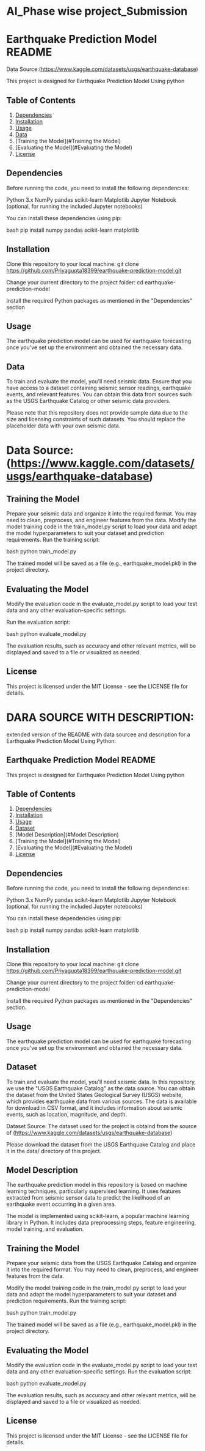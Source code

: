 # AI_Phase wise project_Submission
# Earthquake Prediction Model README

Data Source:(https://www.kaggle.com/datasets/usgs/earthquake-database)


This project is designed for Earthquake Prediction Model Using python


## Table of Contents

1. [Dependencies](#Dependencies)
2. [Installation](#Installation)
3. [Usage](#Usage)
4. [Data](#Data)
5. [Training the Model](#Training the Model)
6. [Evaluating the Model](#Evaluating the Model)
7. [License](#License)

## Dependencies

Before running the code, you need to install the following dependencies:

  Python 3.x
  NumPy
  pandas
  scikit-learn
  Matplotlib
  Jupyter Notebook (optional, for running the included Jupyter notebooks)


You can install these dependencies using pip:

bash
pip install numpy pandas scikit-learn matplotlib

## Installation

Clone this repository to your local machine: git clone https://github.com/Priyagupta18399/earthquake-prediction-model.git

Change your current directory to the project folder: cd earthquake-prediction-model

Install the required Python packages as mentioned in the "Dependencies" section


## Usage

The earthquake prediction model can be used for earthquake forecasting once you've set up the environment and obtained the necessary data.

## Data

To train and evaluate the model, you'll need seismic data. Ensure that you have access to a dataset containing seismic sensor readings, earthquake events, and relevant features. You can obtain this data from sources such as the USGS Earthquake Catalog or other seismic data providers.

Please note that this repository does not provide sample data due to the size and licensing constraints of such datasets. You should replace the placeholder data with your own seismic data.

  # Data Source:(https://www.kaggle.com/datasets/usgs/earthquake-database)

## Training the Model

Prepare your seismic data and organize it into the required format. You may need to clean, preprocess, and engineer features from the data.
Modify the model training code in the train_model.py script to load your data and adapt the model hyperparameters to suit your dataset and prediction requirements.
Run the training script:

bash
python train_model.py

The trained model will be saved as a file (e.g., earthquake_model.pkl) in the project directory.

## Evaluating the Model

Modify the evaluation code in the evaluate_model.py script to load your test data and any other evaluation-specific settings.

Run the evaluation script:

bash
python evaluate_model.py

The evaluation results, such as accuracy and other relevant metrics, will be displayed and saved to a file or visualized as needed.

## License

This project is licensed under the MIT License - see the LICENSE file for details.


# DARA SOURCE WITH DESCRIPTION:
extended version of the README with data sourcee and description for a Earthquake Prediction Model Using Python:

## Earthquake Prediction Model README

This project is designed for Earthquake Prediction Model Using python


## Table of Contents

1. [Dependencies](#Dependencies)
2. [Installation](#Installation)
3. [Usage](#Usage)
4. [Dataset](#Dataset)
5. [Model Description](#Model Description)
6. [Training the Model](#Training the Model)
7. [Evaluating the Model](#Evaluating the Model)
8. [License](#license)

## Dependencies

Before running the code, you need to install the following dependencies:

  Python 3.x
  NumPy
  pandas
  scikit-learn
  Matplotlib
  Jupyter Notebook (optional, for running the included Jupyter notebooks)

You can install these dependencies using pip:

bash
pip install numpy pandas scikit-learn matplotlib

## Installation

Clone this repository to your local machine: git clone https://github.com/Priyagupta18399/earthquake-prediction-model.git

Change your current directory to the project folder: cd earthquake-prediction-model

Install the required Python packages as mentioned in the "Dependencies" section.

## Usage

The earthquake prediction model can be used for earthquake forecasting once you've set up the environment and obtained the necessary data.

## Dataset

To train and evaluate the model, you'll need seismic data. In this repository, we use the "USGS Earthquake Catalog" as the data source. You can obtain the dataset from the United States Geological Survey (USGS) website, which provides earthquake data from various sources. The data is available for download in CSV format, and it includes information about seismic events, such as location, magnitude, and depth.

Dataset Source: The dataset used for the project is obtaind from the source of (https://www.kaggle.com/datasets/usgs/earthquake-database)

Please download the dataset from the USGS Earthquake Catalog and place it in the data/ directory of this project.

## Model Description

The earthquake prediction model in this repository is based on machine learning techniques, particularly supervised learning. It uses features extracted from seismic sensor data to predict the likelihood of an earthquake event occurring in a given area.

The model is implemented using scikit-learn, a popular machine learning library in Python. It includes data preprocessing steps, feature engineering, model training, and evaluation.

## Training the Model

Prepare your seismic data from the USGS Earthquake Catalog and organize it into the required format. You may need to clean, preprocess, and engineer features from the data.

Modify the model training code in the train_model.py script to load your data and adapt the model hyperparameters to suit your dataset and prediction requirements.
Run the training script:

bash
python train_model.py

The trained model will be saved as a file (e.g., earthquake_model.pkl) in the project directory.

## Evaluating the Model

Modify the evaluation code in the evaluate_model.py script to load your test data and any other evaluation-specific settings.
Run the evaluation script:

bash
python evaluate_model.py

The evaluation results, such as accuracy and other relevant metrics, will be displayed and saved to a file or visualized as needed.

## License

This project is licensed under the MIT License - see the LICENSE file for details.
